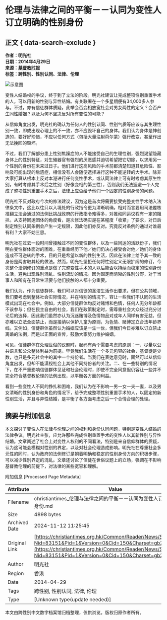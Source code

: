 # 伦理与法律之间的平衡－－认同为变性人订立明确的性别身份

## 正文 { data-search-exclude }


**作者：明光社**  
**日期：2014年4月29日**  
**来源：[基督教时报](http://www.christiantimes.org.hk)**  
**标签：跨性别、性别认同、法律、伦理**  

![示意图](/Template/Shared/revamp/image/global_use/oldtalks_default.jpg)

变性人结婚权的争议，终于到了立法的阶段。明光社建议让完成整项性别重置手术的人，可以用新的性别与异性结婚。有关联署在一个多星期便有34,000多人参与。不过，亦有信徒群体质疑，此举会否变相放宽社会对男女两性的定义？会否产生同性婚姻？以及为何不坚决反对所有变性的可能？

从信仰角度出发，明光社的确认为任何人的性别认同、性别气质等应该与其生理性别一致，即或出现心理上的不一致，亦不应毁坏自己的身体。我们认为身体是神创造的，要好好珍惜，不应以任何方式（包括大量注射荷尔蒙）强行改变，甚至作出无法挽回的毁坏。

不过，我们了解部分患上性别焦躁症的人不能接受自己的生理性别，强烈渴望隐藏身体上的性别特征，对生殖器官有强烈的厌恶感并迫切希望把它切除，以求用另一个性别的身份在未来过日子。他们进行这高风险的手术前都清楚知道其危险性、影响及可能出现的后遗症，相信没有人会随便选择进行这种不能逆转的大手术。除非大家打算从根本上反对本港进行任何变性手术，或认同法律上可有时考虑其原生性别，有时考虑其手术后之性别（好像变相的第三性），否则我们无法迴避一个人完成了整项性别重置手术之后，法律上应否给予他们一个固定的性别身份的问题。

明光社不反对政府今次的修法建议，因为这是首次将需要接受完整变性手术纳入法律条文中，这比以往只以入境处的行政指令更为清晰明确，相对而言要用司法覆核推翻立法会通过的法例比挑战政府的行政指令难得多，对推动同运议程有一定的阻拦。从支持同运团体的角度看，是次修法确实是在某程度「收紧」了要求，对日后制定性别认同条例会产生一定规限，因此他们亦反对。究竟反对条例的通过对谁最有利？大家不妨三思。

明光社在过去一段时间曾接触过不同的变性群体，以及一些同运的活跃份子，我们明白变性群体面对的困难，在重重经历下他／她们仍决心接受会对他／她们的身体造成不可逆转的手术，目的只是希望以新的性别生活，因此在法律上给予其一致的身份是两害取其轻的做法。然而，明光社坚拒任何将性别定义无限扩阔的修订，今次整个法例修订的重点是做了完整变性手术的人以后能否以持续而稳定的性别身份生活，避免出现性别混乱、性别流动的情况。因为固定而清晰的性别分野，对于当事人和所有在日常生活要与他们接触的人都十分重要。

我们认为，作为信徒群体，我们可以对信徒的圣洁生活作出要求，但在公共领域，我们要考虑到整体社会实际情况，并在特别的情况下，容让一些我们不认同的生活模式出现在社会中。例如，大部分信徒群体均反对赌博和色情，任何人无分年龄都不该参与；但在民主自由的社会，我们在政策制定时，需尊重社会大众经过充分讨论后的选择，因此我们虽然亦认为沉迷赌博及色情物品对成年人同样有害无益，但亦难以立法全面禁止，而是接纳以保护儿童为原则，为色情、赌博定立合法年龄界线。又例如，信徒群体虽然认为婚姻应该是一生一世，但我们今日亦难以订立禁止离婚的法例，而是以正面的宣传，鼓励大家努力维护婚姻。

可见，信徒群体在处理世俗的议题时，起码有两个需要考虑的原则：一、尽量以公共语言和公众整体利益为前提。毕竟我们生活在一个多元包容的社会，基督徒是少数，也只是多元社会中的其中一个持份者。当我们在表达意见时，固然可以从信仰角度出发，但却不能漠视社会上其他不同持份者的关注。二、在一些特别的情况下，在不严重影响信徒群体见证和社会伦理时，即使不完全同意但仍容让一些并不完全符合基督教伦理的法例出现，以平衡各方面的利益。

看到一些变性人不同的挣扎和困难，我们认为在不影响一男一女一夫一妻，以及男女清晰的性别身份和角色的情况下，给予完成整项性别重置手术的人，以固定的新性别生活，并且与异性结婚，是平衡了各方面考虑之后一个合情合理的处理。

## 摘要与附加信息

<!-- tcd_abstract -->
本文探讨了变性人在法律与伦理之间的权利和身份认同问题，特别是变性人结婚的法律争议。明光社主张，应允许那些完成性别重置手术的变性人以其新性别与异性结婚。文章阐述了社会上对变性人权利的不同看法，特别是来自信仰群体的质疑，认为这可能会模糊对性别的界定，以及对社会伦理造成影响。明光社在尊重社会多元性的同时，认为政府的法例修订是朝着明确和稳定的性别身份方向的积极步骤，可以减少性别界定的混乱。文章还讨论了信徒在世俗议题上的立场，强调在不影响基督教伦理的前提下，对法律的某些宽容和理解。
<!-- tcd_abstract_end -->

附加信息 [Processed Page Metadata]

| Attribute       | Value                                  |
|-----------------|----------------------------------------|
| Filename        | christiantimes_伦理与法律之间的平衡－－认同为变性人订立明确的性别身份.md                             |
| Size            | 4898 bytes                           |
| Archived Date   | 2024-11-12 11:25:45                             |
| Original Link   | [https://christiantimes.org.hk/Common/Reader/News/ShowNews.jsp?Nid=83151&Pid=1&Version=0&Cid=150&Charset=gb2312](https://christiantimes.org.hk/Common/Reader/News/ShowNews.jsp?Nid=83151&Pid=1&Version=0&Cid=150&Charset=gb2312)                       |
| Author          | 明光社                               |
| Region          | 香港                               |
| Date            | 2014-04-29                                 |
| Tags            | 跨性别, 性别认同, 法律, 伦理                                 |
| Type            | [Unknown type(update needed)]                                 |
<!-- tcd_table_end -->

本文由跨性别中文数字档案馆归档整理，仅供浏览。版权归原作者所有。

